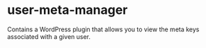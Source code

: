 # user-meta-manager
Contains a WordPress plugin that allows you to view the meta keys associated with a given user.
